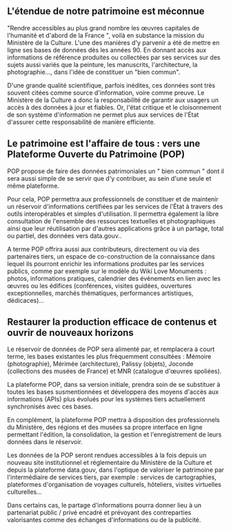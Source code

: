 ## L'étendue de notre patrimoine est méconnue
"Rendre accessibles au plus grand nombre les œuvres capitales de l'humanité et d'abord de la France ", voilà en substance la mission du Ministère de la Culture.
L'une des manières d'y parvenir a été de mettre en ligne ses bases de données dès les années 90. En donnant accès aux informations de référence produites ou collectées par ses services sur des sujets aussi variés que la peinture, les manuscrits, l'architecture, la photographie…, dans l'idée de constituer un "bien commun".

D'une grande qualité scientifique, parfois inédites, ces données sont très souvent citées comme source d'information, voire comme preuve. Le Ministère de la Culture a donc la responsabilité de garantir aux usagers un accès à des données à jour et fiables. Or, l'état critique et le cloisonnement de son système d'information ne permet plus aux services de l'État d'assurer cette responsabilité de manière efficiente.

## Le patrimoine est l'affaire de tous : vers une Plateforme Ouverte du Patrimoine (POP)
POP propose de faire des données patrimoniales un " bien commun " dont il sera aussi simple de se servir que d'y contribuer, au sein d'une seule et même plateforme.

Pour cela, POP permettra aux professionnels de constituer et de maintenir un réservoir d'informations certifiées par les services de l'État à travers des outils interopérables et simples d'utilisation. Il permettra également la libre consultation de l'ensemble des ressources textuelles et photographiques ainsi que leur réutilisation par d'autres applications grâce à un partage, total ou partiel, des données vers data.gouv..

A terme POP offrira aussi aux contributeurs, directement ou via des partenaires tiers, un espace de co-construction de la connaissance dans lequel ils pourront enrichir les informations produites par les services publics, comme par exemple sur le modèle du Wiki Love Monuments : photos, informations pratiques, calendrier des événements en lien avec les œuvres ou les édifices (conférences, visites guidées, ouvertures exceptionnelles, marchés thématiques, performances artistiques, dédicaces)…

## Restaurer la production efficace de contenus et ouvrir de nouveaux horizons

Le réservoir de données de POP sera alimenté par, et remplacera à court terme, les bases existantes les plus fréquemment consultées : Mémoire (photographie), Mérimée (architecture), Palissy (objets), Joconde (collections des musées de France) et MNR (catalogue d'œuvres spoliées).

La plateforme POP, dans sa version initiale, prendra soin de se substituer à toutes les bases susmentionnées et développera des moyens d'accès aux informations (APIs) plus évolués pour les systèmes tiers actuellement synchronisés avec ces bases.
 
En complément, la plateforme POP mettra à disposition des professionnels du Ministère, des régions et des musées sa propre interface en ligne permettant l'édition, la consolidation, la gestion et l'enregistrement de leurs données dans le réservoir.

Les données de la POP seront rendues accessibles à la fois depuis un nouveau site institutionnel et réglementaire du Ministère de la Culture et depuis la plateforme data.gouv, dans l'optique de valoriser le patrimoine par l'intermédiaire de services tiers, par exemple : services de cartographies, plateformes d'organisation de voyages culturels, hôteliers, visites virtuelles culturelles... 

Dans certains cas, le partage d'informations pourra donner lieu à un partenariat public / privé encadré et prévoyant des contreparties valorisantes comme des échanges d'informations ou de la publicité.
